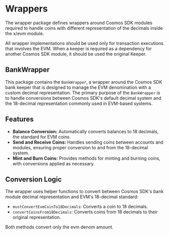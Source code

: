 # Wrappers

The wrapper package defines wrappers around Cosmos SDK modules required to
handle coins with different representation of the decimals inside the x/evm module.

All wrapper implementations should be used only for transaction executions that
involves the EVM. When a keeper is required as a dependency for another Cosmos
SDK module, it should be used the original <MODULE>Keeper.

## BankWrapper

This package contains the `BankWrapper`, a wrapper around the Cosmos SDK bank keeper that is designed
to manage the EVM denomination with a custom decimal representation. The primary purpose of the
`BankWrapper` is to handle conversions between Cosmos SDK's default decimal system and the 18-decimal
representation commonly used in EVM-based systems.

## Features

- **Balance Conversion:** Automatically converts balances to 18 decimals, the standard for EVM coins.
- **Send and Receive Coins:** Handles sending coins between accounts and modules, ensuring proper conversion
  to and from the 18-decimal system.
- **Mint and Burn Coins:** Provides methods for minting and burning coins, with conversions applied
  as necessary.

## Conversion Logic

The wrapper uses helper functions to convert between Cosmos SDK's bank module decimal representation
and EVM's 18-decimal standard:

- `mustConvertEvmCoinTo18Decimals`: Converts a coin to 18 decimals.
- `convertCoinsFrom18Decimals`: Converts coins from 18 decimals to their original representation.

Both methods convert only the evm denom amount.
